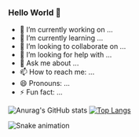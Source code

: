 ### Hello World 👋

- 🔭 I’m currently working on ...
- 🌱 I’m currently learning ...
- 👯 I’m looking to collaborate on ...
- 🤔 I’m looking for help with ...
- 💬 Ask me about ...
- 📫 How to reach me: ...
- 😄 Pronouns: ...
- ⚡ Fun fact: ...

![Anurag's GitHub stats](https://github-readme-stats.vercel.app/api?username=micheuslima&show_icons=true&theme=aura)
[![Top Langs](https://github-readme-stats.vercel.app/api/top-langs/?username=micheuslima&show_icons=true&theme=aura)](https://github.com/anuraghazra/github-readme-stats)

![Snake animation](https://github.com/micheuslima/micheuslima/blob/output/github-contribution-grid-snake.svg)
